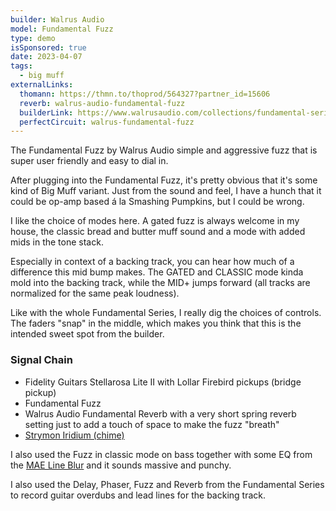 ```yaml
---
builder: Walrus Audio
model: Fundamental Fuzz
type: demo
isSponsored: true
date: 2023-04-07
tags:
  - big muff
externalLinks:
  thomann: https://thmn.to/thoprod/564327?partner_id=15606
  reverb: walrus-audio-fundamental-fuzz
  builderLink: https://www.walrusaudio.com/collections/fundamental-series/products/fundamental-series-fuzz
  perfectCircuit: walrus-fundamental-fuzz
---
```


The Fundamental Fuzz by Walrus Audio simple and aggressive fuzz that is super user friendly and easy to dial in.

After plugging into the Fundamental Fuzz, it's pretty obvious that it's some kind of Big Muff variant. Just from the sound and feel, I have a hunch that it could be op-amp based á la Smashing Pumpkins, but I could be wrong.

I like the choice of modes here. A gated fuzz is always welcome in my house, the classic bread and butter muff sound and a mode with added mids in the tone stack.

Especially in context of a backing track, you can hear how much of a difference this mid bump makes. The GATED and CLASSIC mode kinda mold into the backing track, while the MID+ jumps forward (all tracks are normalized for the same peak loudness).

Like with the whole Fundamental Series, I really dig the choices of controls. The faders "snap" in the middle, which makes you think that this is the intended sweet spot from the builder.

### Signal Chain

- Fidelity Guitars Stellarosa Lite II with Lollar Firebird pickups (bridge pickup)
- Fundamental Fuzz
- Walrus Audio Fundamental Reverb with a very short spring reverb setting just to add a touch of space to make the fuzz "breath"
- [Strymon Iridium (chime)](/demos/strymon-iridium)

I also used the Fuzz in classic mode on bass together with some EQ from the [MAE Line Blur](/demos/mask-audio-electronics-line-blur) and it sounds massive and punchy.

I also used the Delay, Phaser, Fuzz and Reverb from the Fundamental Series to record guitar overdubs and lead lines for the backing track.
